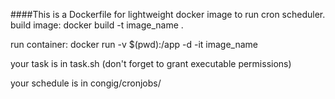 ####This is a Dockerfile for lightweight docker image to run cron scheduler.
build image: docker build -t image_name .

run container:  docker run -v $(pwd):/app -d -it image_name

your task is in task.sh (don't forget to grant executable permissions)

your schedule is in congig/cronjobs/



